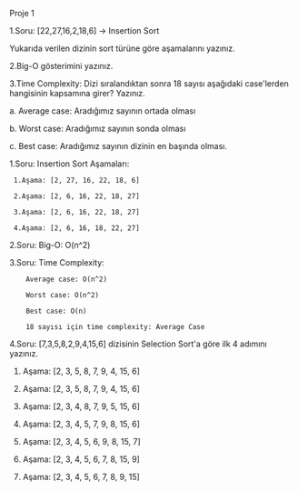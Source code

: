 Proje 1

1.Soru: [22,27,16,2,18,6] -> Insertion Sort

Yukarıda verilen dizinin sort türüne göre aşamalarını yazınız.

2.Big-O gösterimini yazınız.

3.Time Complexity: Dizi sıralandıktan sonra 18 sayısı aşağıdaki case'lerden hangisinin kapsamına girer? Yazınız.

   a.	Average case: Aradığımız sayının ortada olması

   b.	Worst case: Aradığımız sayının sonda olması

   c.	Best case: Aradığımız sayının dizinin en başında olması.

1.Soru: Insertion Sort Aşamaları:

     1.Aşama: [2, 27, 16, 22, 18, 6]

     2.Aşama: [2, 6, 16, 22, 18, 27]

     3.Aşama: [2, 6, 16, 22, 18, 27]

     4.Aşama: [2, 6, 16, 18, 22, 27]


2.Soru: Big-O: O(n^2)

3.Soru: Time Complexity: 

        Average case: O(n^2)

        Worst case: O(n^2)

        Best case: O(n)

        18 sayısı için time complexity: Average Case


4.Soru: [7,3,5,8,2,9,4,15,6] dizisinin Selection Sort'a göre ilk 4 adımını yazınız.

1.	Aşama: [2, 3, 5, 8, 7, 9, 4, 15, 6]

2.	Aşama: [2, 3, 5, 8, 7, 9, 4, 15, 6]

3.	Aşama: [2, 3, 4, 8, 7, 9, 5, 15, 6]

4.	Aşama: [2, 3, 4, 5, 7, 9, 8, 15, 6]

5.	Aşama: [2, 3, 4, 5, 6, 9, 8, 15, 7]

6.	Aşama: [2, 3, 4, 5, 6, 7, 8, 15, 9]

7. Aşama: [2, 3, 4, 5, 6, 7, 8, 9, 15]
